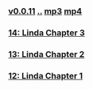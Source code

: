 
### [v0.0.11](https://github.com/littleflute/english/edit/master/Issues/readme.md) [..](..) [mp3](mp3) [mp4](mp4)
### [14: Linda Chapter 3](14)
### [13: Linda Chapter 2](13)
### [12: Linda Chapter 1](12)
